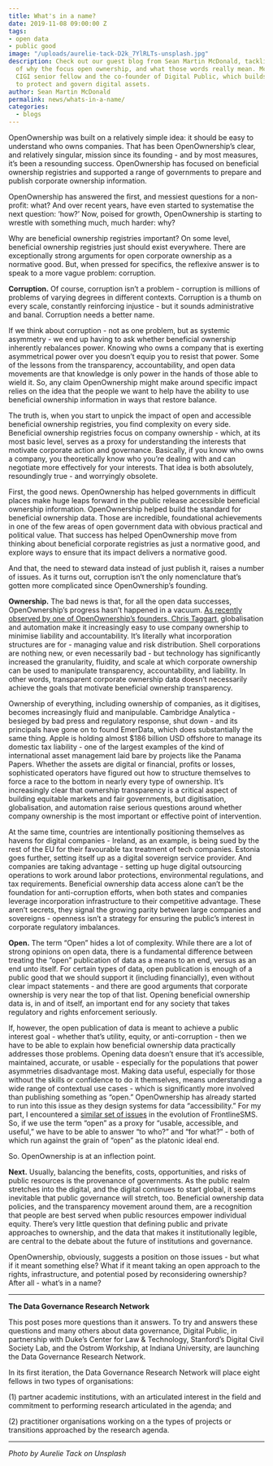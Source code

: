 ```yaml
---
title: What's in a name?
date: 2019-11-08 09:00:00 Z
tags:
- open data
- public good
image: "/uploads/aurelie-tack-D2k_7YlRLTs-unsplash.jpg"
description: Check out our guest blog from Sean Martin McDonald, tackling the questions
  of why the focus open ownership, and what those words really mean. McDonald is a
  CIGI senior fellow and the co-founder of Digital Public, which builds legal trusts
  to protect and govern digital assets.
author: Sean Martin McDonald
permalink: news/whats-in-a-name/
categories:
  - blogs
---
```


OpenOwnership was built on a relatively simple idea: it should be easy to understand who owns companies. That has been OpenOwnership’s clear, and relatively singular, mission since its founding - and by most measures, it’s been a resounding success. OpenOwnership has focused on beneficial ownership registries and supported a range of governments to prepare and publish corporate ownership information.

OpenOwnership has answered the first, and messiest questions for a non-profit: what? And over recent years, have even started to systematise the next question: ‘how?’ Now, poised for growth, OpenOwnership is starting to wrestle with something much, much harder: why?

Why are beneficial ownership registries important? On some level, beneficial ownership registries just should exist everywhere. There are exceptionally strong arguments for open corporate ownership as a normative good. But, when pressed for specifics, the reflexive answer is to speak to a more vague problem: corruption.

**Corruption.**
Of course, corruption isn’t a problem - corruption is millions of problems of varying degrees in different contexts. Corruption is a thumb on every scale, constantly reinforcing injustice - but it sounds administrative and banal. Corruption needs a better name.

If we think about corruption - not as one problem, but as systemic asymmetry - we end up having to ask whether beneficial ownership inherently rebalances power. Knowing who owns a company that is exerting asymmetrical power over you doesn’t equip you to resist that power. Some of the lessons from the transparency, accountability, and open data movements are that knowledge is only power in the hands of those able to wield it. So, any claim OpenOwnership might make around specific impact relies on the idea that the people we want to help have the ability to use beneficial ownership information in ways that restore balance.

The truth is, when you start to unpick the impact of open and accessible beneficial ownership registries, you find complexity on every side. Beneficial ownership registries focus on company ownership - which, at its most basic level, serves as a proxy for understanding the interests that motivate corporate action and governance. Basically, if you know who owns a company, you theoretically know who you’re dealing with and can negotiate more effectively for your interests. That idea is both absolutely, resoundingly true - and worryingly obsolete.

First, the good news. OpenOwnership has helped governments in difficult places make huge leaps forward in the public release accessible beneficial ownership information. OpenOwnership helped build the standard for beneficial ownership data. Those are incredible, foundational achievements in one of the few areas of open government data with obvious practical and political value. That success has helped OpenOwnership move from thinking about beneficial corporate registries as just a normative good, and explore ways to ensure that its impact delivers a normative good.

And that, the need to steward data instead of just publish it, raises a number of issues. As it turns out, corruption isn’t the only nomenclature that’s gotten more complicated since OpenOwnership’s founding.

**Ownership.**
The bad news is that, for all the open data successes, OpenOwnership’s progress hasn’t happened in a vacuum. [As recently observed by one of OpenOwnership’s founders, Chris Taggart](https://medium.com/@opencorporates/fireflies-and-algorithms-the-coming-explosion-of-companies-9d53cdb8738f), globalisation and automation make it increasingly easy to use company ownership to minimise liability and accountability. It’s literally what incorporation structures are for - managing value and risk distribution. Shell corporations are nothing new, or even necessarily bad - but technology has significantly increased the granularity, fluidity, and scale at which corporate ownership can be used to manipulate transparency, accountability, and liability. In other words, transparent corporate ownership data doesn’t necessarily achieve the goals that motivate beneficial ownership transparency.

Ownership of everything, including ownership of companies, as it digitises, becomes increasingly fluid and manipulable. Cambridge Analytica - besieged by bad press and regulatory response, shut down - and its principals have gone on to found EmerData, which does substantially the same thing. Apple is holding almost $186 billion USD offshore to manage its domestic tax liability - one of the largest examples of the kind of international asset management laid bare by projects like the Panama Papers. Whether the assets are digital or financial, profits or losses, sophisticated operators have figured out how to structure themselves to force a race to the bottom in nearly every type of ownership. It’s increasingly clear that ownership transparency is a critical aspect of building equitable markets and fair governments, but digitisation, globalisation, and automation raise serious questions around whether company ownership is the most important or effective point of intervention.

At the same time, countries are intentionally positioning themselves as havens for digital companies - Ireland, as an example, is being sued by the rest of the EU for their favourable tax treatment of tech companies. Estonia goes further, setting itself up as a digital sovereign service provider. And companies are taking advantage - setting up huge digital outsourcing operations to work around labor protections, environmental regulations, and tax requirements. Beneficial ownership data access alone can’t be the foundation for anti-corruption efforts, when both states and companies leverage incorporation infrastructure to their competitive advantage. These aren’t secrets, they signal the growing parity between large companies and sovereigns - openness isn’t a strategy for ensuring the public’s interest in corporate regulatory imbalances.

**Open.**
The term “Open” hides a lot of complexity. While there are a lot of strong opinions on open data, there is a fundamental difference between treating the “open” publication of data as a means to an end, versus as an end unto itself. For certain types of data, open publication is enough of a public good that we should support it (including financially), even without clear impact statements - and there are good arguments that corporate ownership is very near the top of that list. Opening beneficial ownership data is, in and of itself, an important end for any society that takes regulatory and rights enforcement seriously.

If, however, the open publication of data is meant to achieve a public interest goal - whether that’s utility, equity, or anti-corruption - then we have to be able to explain how beneficial ownership data practically addresses those problems. Opening data doesn’t ensure that it’s accessible, maintained, accurate, or usable - especially for the populations that power asymmetries disadvantage most. Making data useful, especially for those without the skills or confidence to do it themselves, means understanding a wide range of contextual use cases - which is significantly more involved than publishing something as “open.” OpenOwnership has already started to run into this issue as they design systems for data “accessibility.” For my part, I encountered a [similar set of issues](https://opensource.com/life/15/3/frontlinesms-humanitarian-foss) in the evolution of FrontlineSMS. So, if we use the term “open” as a proxy for “usable, accessible, and useful,” we have to be able to answer “to who?” and “for what?” - both of which run against the grain of “open” as the platonic ideal end.

So. OpenOwnership is at an inflection point.

**Next.**
Usually, balancing the benefits, costs, opportunities, and risks of public resources is the provenance of governments. As the public realm stretches into the digital, and the digital continues to start global, it seems inevitable that public governance will stretch, too. Beneficial ownership data policies, and the transparency movement around them, are a recognition that people are best served when public resources empower individual equity. There’s very little question that defining public and private approaches to ownership, and the data that makes it institutionally legible, are central to the debate about the future of institutions and governance.

OpenOwnership, obviously, suggests a position on those issues - but what if it meant something else? What if it meant taking an open approach to the rights, infrastructure, and potential posed by reconsidering ownership? After all - what’s in a name?

---

**The Data Governance Research Network**

This post poses more questions than it answers. To try and answers these questions and many others about data governance, Digital Public, in partnership with Duke’s Center for Law & Technology, Stanford’s Digital Civil Society Lab, and the Ostrom Workship, at Indiana University, are launching the Data Governance Research Network.

In its first iteration, the Data Governance Research Network will place eight fellows in two types of organisations:

\(1) partner academic institutions, with an articulated interest in the field and commitment to performing research articulated in the agenda; and

\(2) practitioner organisations working on a the types of projects or transitions approached by the research agenda.

---

*Photo by Aurelie Tack on Unsplash*

